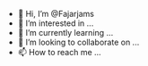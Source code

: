 - 👋 Hi, I’m @Fajarjams
- 👀 I’m interested in ...
- 🌱 I’m currently learning ...
- 💞️ I’m looking to collaborate on ...
- 📫 How to reach me ...

<!---
Fajarjams/Fajarjams is a ✨ special ✨ repository because its `README.md` (this file) appears on your GitHub profile.
You can click the Preview link to take a look at your changes.
--->
